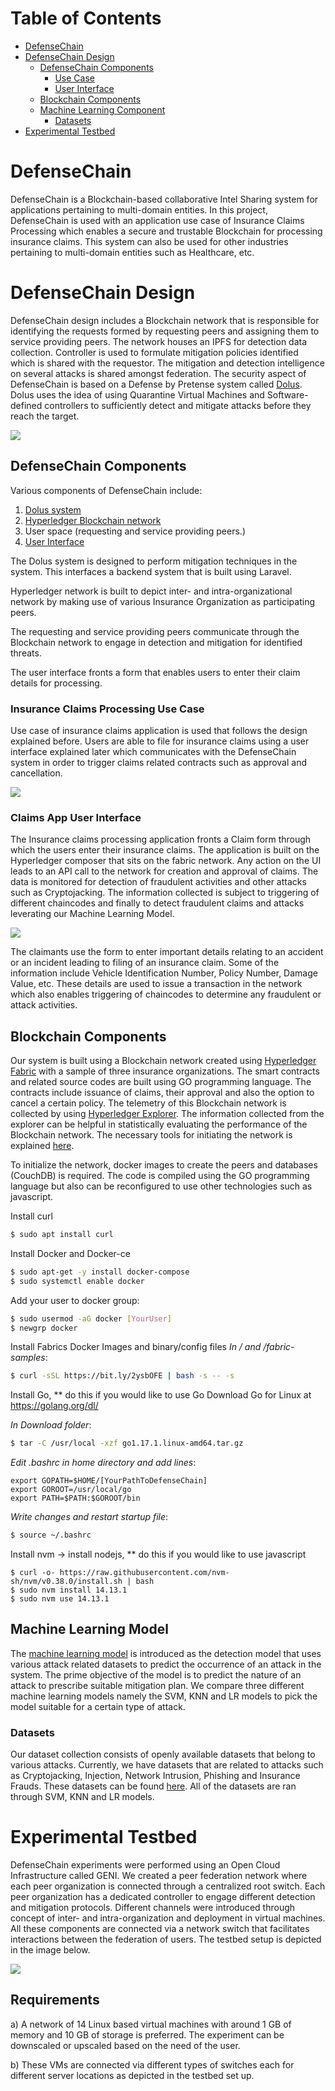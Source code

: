 # Table of Contents 
* [DefenseChain](#defensechain)  
* [DefenseChain Design](#defensechain-design)
  * [DefenseChain Components](#defensechain-components)  
    * [Use Case](#insurance-claims-processing-use-case)
    * [User Interface](#claims-app-user-interface)
  * [Blockchain Components](#blockchain-components)  
  * [Machine Learning Component](#machine-learning-model)
    * [Datasets](#datasets)
* [Experimental Testbed](#experimental-testbed)
 

# DefenseChain 
 DefenseChain is a Blockchain-based collaborative Intel Sharing system for applications pertaining to multi-domain entities. In this project, DefenseChain is used with an application use case of Insurance Claims Processing which enables a secure and trustable Blockchain for processing insurance claims. This system can also be used for other industries pertaining to multi-domain entities such as Healthcare, etc.


# DefenseChain Design
DefenseChain design includes a Blockchain network that is responsible for identifying the requests formed by requesting peers and assigning them to service providing peers. The network houses an IPFS for detection data collection. Controller is used to formulate mitigation policies identified which is shared with the requestor. The mitigation and detection intelligence on several attacks is shared amongst federation. The security aspect of DefenseChain is based on a Defense by Pretense system called [Dolus](./Dolus-DefenseChain/). Dolus uses the idea of using Quarantine Virtual Machines and Software-defined controllers to sufficiently detect and mitigate attacks before they reach the target. 

![](Images/design.png)

## DefenseChain Components
Various components of DefenseChain include:

1. [Dolus system](./Dolus-DefenseChain/)
2. [Hyperledger Blockchain network](./Hyperledger/)
3. User space (requesting and service providing peers.)
4. [User Interface](./Hyperledger/DefenseChainNetwork/)
 
The Dolus system is designed to perform mitigation techniques in the system. This interfaces a backend system that is built using Laravel.

Hyperledger network is built to depict inter- and intra-organizational network by making use of various Insurance Organization as participating peers.

The requesting and service providing peers communicate through the Blockchain network to engage in detection and mitigation for identified threats.

The user interface fronts a form that enables users to enter their claim details for processing.
### Insurance Claims Processing Use Case
Use case of insurance claims application is used that follows the design explained before. Users are able to file for insurance claims using a user interface explained later which communicates with the DefenseChain system in order to trigger claims related contracts such as approval and cancellation. 

![](Images/usecase.png)

 ### Claims App User Interface
 The Insurance claims processing application fronts a Claim form through which the users enter their insurance claims. The application is built on the Hyperledger composer that sits on the fabric network. Any action on the UI leads to an API call to the network for creation and approval of claims. The data is monitored for detection of fraudulent activities and other attacks such as Cryptojacking. The information collected is subject to triggering of different chaincodes and finally to detect fraudulent claims and attacks leverating our Machine Learning Model.

![](Images/ui.png)

The claimants use the form to enter important details relating to an accident or an incident leading to filing of an insurance claim. Some of the information include Vehicle Identification Number, Policy Number, Damage Value, etc. These details are used to issue a transaction in the network which also enables triggering of chaincodes to determine any fraudulent or attack activities.

 

## Blockchain Components
Our system is built using a Blockchain network created using [Hyperledger Fabric](./Hyperledger/) with a sample of three insurance organizations. The smart contracts and related source codes are built using GO programming language. The contracts include issuance of claims, their approval and also the option to cancel a certain policy. The telemetry of this Blockchain network is collected by using [Hyperledger Explorer](./Hyperledger/explorer/). The information collected from the explorer can be helpful in statistically evaluating the performance of the Blockchain network. The necessary tools for initiating the network is explained [here](./Hyperledger/README.md). 

To initialize the network, docker images to create the peers and databases (CouchDB) is required. The code is compiled using the GO programming language but also can be reconfigured to use other technologies such as javascript.

Install curl
```bash
$ sudo apt install curl
```
Install Docker and Docker-ce
```bash
$ sudo apt-get -y install docker-compose
$ sudo systemctl enable docker
```
Add your user to docker group:
```bash
$ sudo usermod -aG docker [YourUser]
$ newgrp docker
```
Install Fabrics Docker Images and binary/config files
*In / and /fabric-samples*:
```bash
$ curl -sSL https://bit.ly/2ysbOFE | bash -s -- -s
```
Install Go, ** do this if you would like to use Go
Download Go for Linux at https://golang.org/dl/

*In Download folder*:
```bash
$ tar -C /usr/local -xzf go1.17.1.linux-amd64.tar.gz
```
*Edit .bashrc in home directory and add lines*:
```
export GOPATH=$HOME/[YourPathToDefenseChain]
export GOROOT=/usr/local/go
export PATH=$PATH:$GOROOT/bin
```
*Write changes and restart startup file*:
```bash
$ source ~/.bashrc
```
Install nvm -> install nodejs, ** do this if you would like to use javascript
```
$ curl -o- https://raw.githubusercontent.com/nvm-sh/nvm/v0.38.0/install.sh | bash
$ sudo nvm install 14.13.1
$ sudo nvm use 14.13.1
```


## Machine Learning Model

The [machine learning model](./ML/source/) is introduced as the detection model that uses various attack related datasets to predict the occurrence of an attack in the system. The prime objective of the model is to predict the nature of an attack to prescribe suitable mitigation plan. We compare three different machine learning models namely the SVM, KNN and LR models to pick the model suitable for a certain type of attack.

### Datasets
Our dataset collection consists of openly available datasets that belong to various attacks. Currently, we have datasets that are related to attacks such as Cryptojacking, Injection, Network Intrusion, Phishing and Insurance Frauds. These datasets can be found [here](./ML/Datasets/). All of the datasets are ran through SVM, KNN and LR models.

# Experimental Testbed
DefenseChain experiments were performed using an Open Cloud Infrastructure called GENI. We created a peer federation network where each peer organization is connected through a centralized root switch. Each peer organization has a dedicated controller to engage different detection and mitigation protocols. Different channels were introduced through concept of inter- and intra-organization and deployment in virtual machines. All these components are connected via a network switch that facilitates interactions between the federation of users. The testbed setup is depicted in the image below.

![](Images/Testbed.png)

## Requirements

a) A network of 14 Linux based virtual machines with around 1 GB of memory and 10 GB of storage is preferred. The experiment can be downscaled or upscaled based on the need of the user.

b) These VMs are connected via different types of switches each for different server locations as depicted in the testbed set up.
